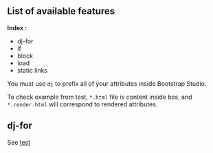 ## List of available features

**Index :**
- dj-for
- if
- block
- load
- static links

You must use `dj` to prefix all of your attributes inside Bootstrap Studio.

To check example from test, `*.html` file is content inside bss, and `*.render.html` will correspond to rendered attributes.

## dj-for
See [test](test/html_templates/for_loop/basic.html)
